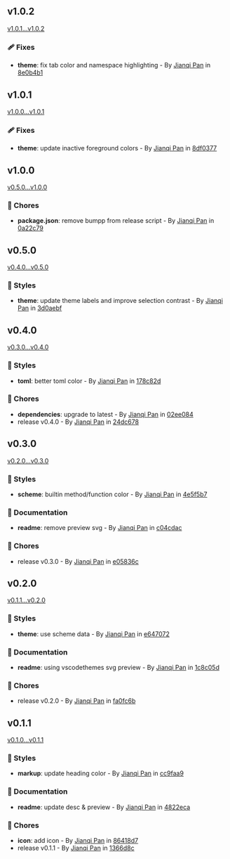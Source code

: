 ## v1.0.2

[v1.0.1...v1.0.2](https://github.com/Jannchie/vscode-theme-jannchie/compare/v1.0.1...v1.0.2)

### :adhesive_bandage: Fixes

- **theme**: fix tab color and namespace highlighting - By [Jianqi Pan](mailto:jannchie@gmail.com) in [8e0b4b1](https://github.com/Jannchie/vscode-theme-jannchie/commit/8e0b4b1)

## v1.0.1

[v1.0.0...v1.0.1](https://github.com/Jannchie/vscode-theme-jannchie/compare/v1.0.0...v1.0.1)

### :adhesive_bandage: Fixes

- **theme**: update inactive foreground colors - By [Jianqi Pan](mailto:jannchie@gmail.com) in [8df0377](https://github.com/Jannchie/vscode-theme-jannchie/commit/8df0377)

## v1.0.0

[v0.5.0...v1.0.0](https://github.com/Jannchie/vscode-theme-jannchie/compare/v0.5.0...v1.0.0)

### :wrench: Chores

- **package.json**: remove bumpp from release script - By [Jianqi Pan](mailto:jannchie@gmail.com) in [0a22c79](https://github.com/Jannchie/vscode-theme-jannchie/commit/0a22c79)

## v0.5.0

[v0.4.0...v0.5.0](https://github.com/Jannchie/vscode-theme-jannchie/compare/v0.4.0...v0.5.0)

### :lipstick: Styles

- **theme**: update theme labels and improve selection contrast - By [Jianqi Pan](mailto:jannchie@gmail.com) in [3d0aebf](https://github.com/Jannchie/vscode-theme-jannchie/commit/3d0aebf)

## v0.4.0

[v0.3.0...v0.4.0](https://github.com/Jannchie/vscode-theme-jannchie/compare/v0.3.0...v0.4.0)

### :lipstick: Styles

- **toml**: better toml color - By [Jianqi Pan](mailto:jannchie@gmail.com) in [178c82d](https://github.com/Jannchie/vscode-theme-jannchie/commit/178c82d)

### :wrench: Chores

- **dependencies**: upgrade to latest - By [Jianqi Pan](mailto:jannchie@gmail.com) in [02ee084](https://github.com/Jannchie/vscode-theme-jannchie/commit/02ee084)
- release v0.4.0 - By [Jianqi Pan](mailto:jannchie@gmail.com) in [24dc678](https://github.com/Jannchie/vscode-theme-jannchie/commit/24dc678)

## v0.3.0

[v0.2.0...v0.3.0](https://github.com/Jannchie/vscode-theme-jannchie/compare/v0.2.0...v0.3.0)

### :lipstick: Styles

- **scheme**: builtin method/function color - By [Jianqi Pan](mailto:jannchie@gmail.com) in [4e5f5b7](https://github.com/Jannchie/vscode-theme-jannchie/commit/4e5f5b7)

### :memo: Documentation

- **readme**: remove preview svg - By [Jianqi Pan](mailto:jannchie@gmail.com) in [c04cdac](https://github.com/Jannchie/vscode-theme-jannchie/commit/c04cdac)

### :wrench: Chores

- release v0.3.0 - By [Jianqi Pan](mailto:jannchie@gmail.com) in [e05836c](https://github.com/Jannchie/vscode-theme-jannchie/commit/e05836c)

## v0.2.0

[v0.1.1...v0.2.0](https://github.com/Jannchie/vscode-theme-jannchie/compare/v0.1.1...v0.2.0)

### :lipstick: Styles

- **theme**: use scheme data - By [Jianqi Pan](mailto:jannchie@gmail.com) in [e647072](https://github.com/Jannchie/vscode-theme-jannchie/commit/e647072)

### :memo: Documentation

- **readme**: using vscodethemes svg preview - By [Jianqi Pan](mailto:jannchie@gmail.com) in [1c8c05d](https://github.com/Jannchie/vscode-theme-jannchie/commit/1c8c05d)

### :wrench: Chores

- release v0.2.0 - By [Jianqi Pan](mailto:jannchie@gmail.com) in [fa0fc6b](https://github.com/Jannchie/vscode-theme-jannchie/commit/fa0fc6b)

## v0.1.1

[v0.1.0...v0.1.1](https://github.com/Jannchie/vscode-theme-jannchie/compare/v0.1.0...v0.1.1)

### :lipstick: Styles

- **markup**: update heading color - By [Jianqi Pan](mailto:jannchie@gmail.com) in [cc9faa9](https://github.com/Jannchie/vscode-theme-jannchie/commit/cc9faa9)

### :memo: Documentation

- **readme**: update desc & preview - By [Jianqi Pan](mailto:jannchie@gmail.com) in [4822eca](https://github.com/Jannchie/vscode-theme-jannchie/commit/4822eca)

### :wrench: Chores

- **icon**: add icon - By [Jianqi Pan](mailto:jannchie@gmail.com) in [86418d7](https://github.com/Jannchie/vscode-theme-jannchie/commit/86418d7)
- release v0.1.1 - By [Jianqi Pan](mailto:jannchie@gmail.com) in [1366d8c](https://github.com/Jannchie/vscode-theme-jannchie/commit/1366d8c)
